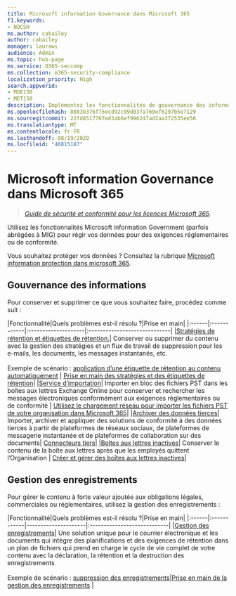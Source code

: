 ```yaml
---
title: Microsoft information Governance dans Microsoft 365
f1.keywords:
- NOCSH
ms.author: cabailey
author: cabailey
manager: laurawi
audience: Admin
ms.topic: hub-page
ms.service: O365-seccomp
ms.collection: m365-security-compliance
localization_priority: High
search.appverid:
- MOE150
- MET150
description: Implémentez les fonctionnalités de gouvernance des informations Microsoft dans Microsoft 365 pour régir vos données en matière de conformité ou de réglementation.
ms.openlocfilehash: 8883b376f75ecd92c99d837a769ef6297b5e7129
ms.sourcegitcommit: 22fd8517707ed3ab6ef996247ad2aa372535ee56
ms.translationtype: MT
ms.contentlocale: fr-FR
ms.lasthandoff: 08/19/2020
ms.locfileid: "46815187"
---
```

# <a name="microsoft-information-governance-in-microsoft-365"></a>Microsoft information Governance dans Microsoft 365

>*[Guide de sécurité et conformité pour les licences Microsoft 365](https://aka.ms/ComplianceSD).*

Utilisez les fonctionnalités Microsoft information Government (parfois abrégées à MIG) pour régir vos données pour des exigences réglementaires ou de conformité.

Vous souhaitez protéger vos données ? Consultez la rubrique [Microsoft information protection dans microsoft 365](protect-information.md).

## <a name="information-governance"></a>Gouvernance des informations

Pour conserver et supprimer ce que vous souhaitez faire, procédez comme suit :
 
|Fonctionnalité|Quels problèmes est-il résolu ?|Prise en main|
|:------|:------------|:--------------------|:-----------------------------|
|[Stratégies de rétention et étiquettes de rétention.](retention.md)| Conserver ou supprimer du contenu avec la gestion des stratégies et un flux de travail de suppression pour les e-mails, les documents, les messages instantanés, etc. <br /><br />Exemple de scénario : [application d’une étiquette de rétention au contenu automatiquement](apply-retention-labels-automatically.md) | [Prise en main des stratégies et des étiquettes de rétention](get-started-with-retention.md)|
|[Service d’importation](importing-pst-files-to-office-365.md)| Importer en bloc des fichiers PST dans les boîtes aux lettres Exchange Online pour conserver et rechercher les messages électroniques conformément aux exigences réglementaires ou de conformité | [Utilisez le chargement réseau pour importer les fichiers PST de votre organisation dans Microsoft 365](use-network-upload-to-import-pst-files.md)|
|[Archiver des données tierces](archiving-third-party-data.md)| Importer, archiver et appliquer des solutions de conformité à des données tierces à partir de plateformes de réseaux sociaux, de plateformes de messagerie instantanée et de plateformes de collaboration sur des documents| [Connecteurs tiers](archiving-third-party-data.md#third-party-data-connectors)|
|[Boîtes aux lettres inactives](inactive-mailboxes-in-office-365.md)| Conserver le contenu de la boîte aux lettres après que les employés quittent l’Organisation | [Créer et gérer des boîtes aux lettres inactives](create-and-manage-inactive-mailboxes.md)|

## <a name="records-management"></a>Gestion des enregistrements

Pour gérer le contenu à forte valeur ajoutée aux obligations légales, commerciales ou réglementaires, utilisez la gestion des enregistrements :

|Fonctionnalité|Quels problèmes est-il résolu ?|Prise en main|
|:------|:------------|---------------------|:----------------------------|
|[Gestion des enregistrements](records-management.md)| Une solution unique pour le courrier électronique et les documents qui intègre des planifications et des exigences de rétention dans un plan de fichiers qui prend en charge le cycle de vie complet de votre contenu avec la déclaration, la rétention et la destruction des enregistrements <br /><br />Exemple de scénario : [suppression des enregistrements](disposition.md#disposition-of-records)|[Prise en main de la gestion des enregistrements](get-started-with-records-management.md) |

